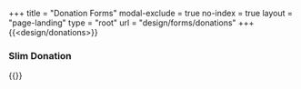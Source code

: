 +++
title = "Donation Forms"
modal-exclude = true
no-index = true
layout = "page-landing"
type = "root"
url = "design/forms/donations"
+++
{{<design/donations>}}
<div
  class="
    border-b border-s-4 mt-10 space-y-4 p-4
"
>
  <h3 class="mb-8 font-sans text-3xl italic leading-none">
    Slim Donation
  </h3>
{{<donate-slim
    title="Slim donation shortcode"
    cta="Customizable CTA"
>}}
</div>

